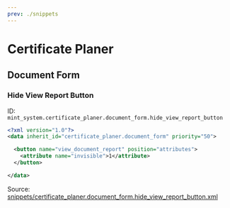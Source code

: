 ```yaml
---
prev: ./snippets
---
```

# Certificate Planer
## Document Form  
### Hide View Report Button  
ID: `mint_system.certificate_planer.document_form.hide_view_report_button`  
```xml
<?xml version="1.0"?>
<data inherit_id="certificate_planer.document_form" priority="50">

  <button name="view_document_report" position="attributes">
    <attribute name="invisible">1</attribute>
  </button>

</data>

```
Source: [snippets/certificate_planer.document_form.hide_view_report_button.xml](https://github.com/Mint-System/Odoo-Development/tree/14.0/snippets/certificate_planer.document_form.hide_view_report_button.xml)

